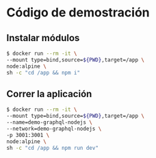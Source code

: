 # Código de demostración

## Instalar módulos
```bash
$ docker run --rm -it \
--mount type=bind,source=${PWD},target=/app \
node:alpine \
sh -c "cd /app && npm i"
```

## Correr la aplicación
```bash
$ docker run --rm -it \
--mount type=bind,source=${PWD},target=/app \
--name=demo-graphql-nodejs \
--network=demo-graphql-nodejs \
-p 3001:3001 \
node:alpine \
sh -c "cd /app && npm run dev"
```